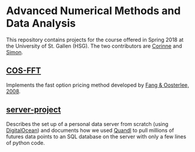 # Advanced Numerical Methods and Data Analysis
This repository contains projects for the course offered in Spring 2018 at the University of St. Gallen (HSG). The two contributors are [Corinne](https://github.com/CorinneKnoe) and [Simon](https://github.com/Sommer1872).

## [COS-FFT](https://github.com/CorinneKnoe/ANMADA/tree/master/COS-FFT)
Implements the fast option pricing method developed by [Fang & Oosterlee, 2008](https://mpra.ub.uni-muenchen.de/9319/).

## [server-project](https://github.com/CorinneKnoe/ANMADA/tree/master/server-project)
Describes the set up of a personal data server from scratch (using [DigitalOcean](https://www.digitalocean.com)) and documents how we used [Quandl](https://www.quandl.com) to pull millions of futures data points to an SQL database on the server with only a few lines of python code.
